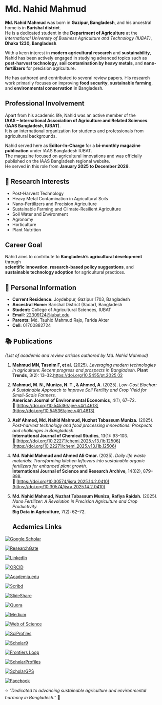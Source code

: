 # Md. Nahid Mahmud

**Md. Nahid Mahmud** was born in **Gazipur, Bangladesh**, and his ancestral home is in **Barishal district**.  
He is a dedicated student in the **Department of Agriculture** at the *International University of Business Agriculture and Technology (IUBAT)*, **Dhaka 1230, Bangladesh**.

With a keen interest in **modern agricultural research** and **sustainability**, Nahid has been actively engaged in studying advanced topics such as **post-harvest technology**, **soil contamination by heavy metals**, and **nano-fertilizers** for precision agriculture.  

He has authored and contributed to several review papers. His research work primarily focuses on improving **food security**, **sustainable farming**, and **environmental conservation** in Bangladesh.  


##  Professional Involvement

Apart from his academic life, Nahid was an active member of the  
**IAAS – International Association of Agriculture and Related Sciences (IAAS Bangladesh, IUBAT)**.  
It is an international organization for students and professionals from agricultural backgrounds.  

Nahid served here as **Editor-In-Charge** for a **bi-monthly magazine publication** under IAAS Bangladesh IUBAT.  
The magazine focused on agricultural innovations and was officially published on the IAAS Bangladesh regional website.  
He served in this role from **January 2025 to December 2026**.



## 🎯 Research Interests
- Post-Harvest Technology  
- Heavy Metal Contamination in Agricultural Soils  
- Nano-Fertilizers and Precision Agriculture  
- Sustainable Farming and Climate-Resilient Agriculture
- Soil Water and Environment
- Agronomy
- Horticulture
- Plant Nutrition
  


##  Career Goal
Nahid aims to contribute to **Bangladesh’s agricultural development** through  
**scientific innovation**, **research-based policy suggestions**, and  
**sustainable technology adoption** for agricultural practices.


## 📍 Personal Information
- **Current Residence:** Joydebpur, Gazipur 1703, Bangladesh  
- **Ancestral Home:** Barishal District (Sadar), Bangladesh  
- **Student:** College of Agricultural Sciences, IUBAT  
- **Email:** [22309124@iubat.edu](mailto:22309124@iubat.edu)
- **Parents:** Md. Tauhid Mahmud Rajo, Farida Akter
- **Cell:** 01700882724

 ## 📚 Publications
*(List of academic and review articles authored by Md. Nahid Mahmud)*  

1. **Mahmud MN, Tasnim F, et al.** (2025). *Leveraging modern technologies in agriculture: Recent progress and prospects in Bangladesh.* **Plant Trends**, 3(2): 13–32.https://doi.org/10.5455/pt.2025.02 

2. **Mahmud, M. N., Muniza, N. T., & Ahmed, A.** (2025). *Low-Cost Biochar: A Sustainable Approach to Improve Soil Fertility and Crop Yield for Small-Scale Farmers.*  
   **American Journal of Environmental Economics**, 4(1), 67–72.  
   🔗 [https://doi.org/10.54536/ajee.v4i1.4613](https://doi.org/10.54536/ajee.v4i1.4613)

3. **Asif Ahmed, Md. Nahid Mahmud, Nuzhat Tabassum Muniza.** (2025). *Post-harvest technology and food processing innovations: Prospects and challenges in Bangladesh.*  
   **International Journal of Chemical Studies**, 13(1): 93–103.  
   🔗 [https://doi.org/10.22271/chemi.2025.v13.i1b.12506](https://doi.org/10.22271/chemi.2025.v13.i1b.12506)

4. **Md. Nahid Mahmud and Ahmed Ali Omar.** (2025). *Daily life waste materials: Transforming kitchen leftovers into sustainable organic fertilizers for enhanced plant growth.*  
   **International Journal of Science and Research Archive**, 14(02), 879–888.  
   🔗 [https://doi.org/10.30574/ijsra.2025.14.2.0410](https://doi.org/10.30574/ijsra.2025.14.2.0410)

5. **Md. Nahid Mahmud, Nuzhat Tabassum Muniza, Rafiya Raidah.** (2025). *Nano Fertilizer: A Revolution in Precision Agriculture and Crop Productivity.*  
   **Big Data in Agriculture**, 7(2): 62–72.
   

   ## Acdemics Links

[![Google Scholar](https://img.shields.io/badge/Google%20Scholar-4285F4?style=for-the-badge&logo=googlescholar&logoColor=white)](https://scholar.google.com/citations?user=7tAW58kAAAAJ&hl=en)  

[![ResearchGate](https://img.shields.io/badge/ResearchGate-00CCBB?style=for-the-badge&logo=researchgate&logoColor=white)](https://www.researchgate.net/profile/Mdnahid-Mahmud)  

[![LinkedIn](https://img.shields.io/badge/LinkedIn-0A66C2?style=for-the-badge&logo=linkedin&logoColor=white)](https://www.linkedin.com/in/mdnahidmahmud)  

[![ORCID](https://img.shields.io/badge/ORCID-A6CE39?style=for-the-badge&logo=orcid&logoColor=white)](https://orcid.org/0009-0002-4495-0588)  

[![Academia.edu](https://img.shields.io/badge/Academia.edu-5A1F7D?style=for-the-badge&logo=academia&logoColor=white)](https://iubat.academia.edu/MdNahidMahmud)  

[![Scribd](https://img.shields.io/badge/Scribd-FF6C37?style=for-the-badge&logo=scribd&logoColor=white)](https://www.scribd.com/user/741111698/Md-Nahid-Mahmud)  

[![SlideShare](https://img.shields.io/badge/SlideShare-0061A8?style=for-the-badge&logo=slideshare&logoColor=white)](https://www.slideshare.net/nm519061/account_settings_menu?current_tab=content)  

[![Quora](https://img.shields.io/badge/Quora-B92B27?style=for-the-badge&logo=quora&logoColor=white)](https://bn.quora.com/profile/Md-Nahid-Mahmud)  

[![Medium](https://img.shields.io/badge/Medium-12100E?style=for-the-badge&logo=medium&logoColor=white)](https://medium.com/@mdnahidmahmud)  

[![Web of Science](https://img.shields.io/badge/Web%20of%20Science-6600CC?style=for-the-badge&logo=webofscience&logoColor=white)](https://www.webofscience.com/wos/author/record/MBG-9228-2025)  

[![SciProfiles](https://img.shields.io/badge/SciProfiles-00A9E0?style=for-the-badge&logo=sciprofiles&logoColor=white)](https://sciprofiles.com/profile/mdnahidmahmud)  

[![Scholar9](https://img.shields.io/badge/Scholar9-FF5C00?style=for-the-badge&logo=scholar9&logoColor=white)](https://scholar9.com/profile)  

[![Frontiers Loop](https://img.shields.io/badge/Frontiers%20Loop-FF6F00?style=for-the-badge&logo=frontiersin&logoColor=white)](https://loop.frontiersin.org/people/2931123/network)  

[![ScholarProfiles](https://img.shields.io/badge/ScholarProfiles-0085CA?style=for-the-badge&logo=scholarprofiles&logoColor=white)](http://scholarprofiles.com/mdnahidmahmud)  

[![ScholarGPS](https://img.shields.io/badge/ScholarGPS-00A9E0?style=for-the-badge&logo=scholargps&logoColor=white)](https://scholargps.com/scholars/78327696174383/md-nahid-mahmud)

[![Facebook](https://img.shields.io/badge/Facebook-1877F2?style=for-the-badge&logo=facebook&logoColor=white)](https://www.facebook.com/nahidmahmudn)



⭐ *“Dedicated to advancing sustainable agriculture and environmental harmony in Bangladesh.”* 🌿
